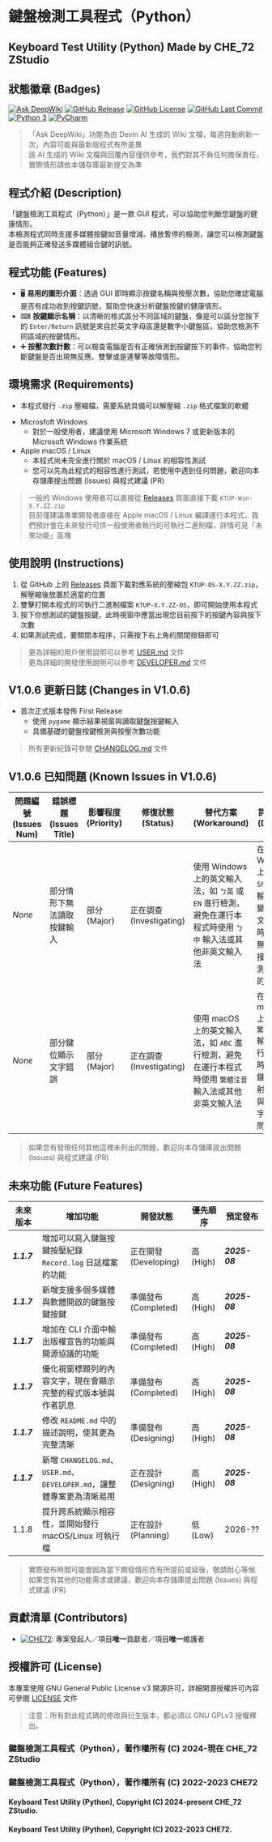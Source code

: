 # 鍵盤檢測工具程式（Python）
## Keyboard Test Utility (Python) Made by CHE_72 ZStudio

## 狀態徽章 (Badges)
[![Ask DeepWiki](https://deepwiki.com/badge.svg)](https://deepwiki.com/CHE-72-ZStudio/Keyboard-Test-Utility-Python)
    [![GitHub Release](https://img.shields.io/github/v/release/CHE-72-ZStudio/Keyboard-Test-Utility-Python)](https://github.com/CHE-72-ZStudio/Keyboard-Test-Utility-Python/releases)
    [![GitHub License](https://img.shields.io/github/license/CHE-72-ZStudio/Keyboard-Test-Utility-Python)](https://github.com/CHE-72-ZStudio/Keyboard-Test-Utility-Python/blob/main/LICENSE)
    [![GitHub Last Commit](https://img.shields.io/github/last-commit/CHE-72-ZStudio/Keyboard-Test-Utility-Python)](https://github.com/CHE-72-ZStudio/Keyboard-Test-Utility-Python/commits)
    [![Python 3](https://img.shields.io/badge/Python%203-3776AB.svg?logo=python&logoColor=white)](https://www.python.org)
    [![PyCharm](https://img.shields.io/badge/PyCharm-000000.svg?logo=PyCharm&logoColor=white)](https://www.jetbrains.com/pycharm/)  
> 「Ask DeepWiki」功能為由 Devin AI 生成的 Wiki 文檔，每週自動刷新一次，內容可能與最新版程式有所差異  
> 該 AI 生成的 Wiki 文檔與回覆內容僅供參考，我們對其不負任何擔保責任，實際情形請依本儲存庫最新提交為準  

## 程式介紹 (Description)
「鍵盤檢測工具程式（Python）」是一款 GUI 程式，可以協助您判斷您鍵盤的健康情形。  
本檢測程式同時支援多媒體按鍵如音量增減、播放暫停的檢測，讓您可以檢測鍵盤是否能夠正確發送多媒體組合鍵的訊號。

## 程式功能 (Features)
* 🖥 **易用的圖形介面**：透過 GUI 即時顯示按鍵名稱與按壓次數，協助您確認電腦是否有成功收到按鍵訊號，幫助您快速分析鍵盤按鍵的健康情形。
* ⌨ **按鍵顯示名稱**：以清晰的格式區分不同區域的鍵盤，像是可以區分您按下的 `Enter/Return` 訊號是來自於英文字母區還是數字小鍵盤區，協助您檢測不同區域的按鍵情形。
* ➕ **按壓次數計數**：可以檢查電腦是否有正確偵測到按鍵按下的事件，協助您判斷鍵盤是否出現無反應、雙擊或是連擊等故障情形。

## 環境需求 (Requirements)
+ 本程式發行 `.zip` 壓縮檔，需要系統具備可以解壓縮 `.zip` 格式檔案的軟體 

- Microsfoft Windows
    * 對於一般使用者，建議使用 Microsoft Windows 7 或更新版本的 Microsoft Windows 作業系統
- Apple macOS / Linux  
    * 本程式尚未完全進行關於 macOS / Linux 的相容性測試  
    * 您可以先為此程式的相容性進行測試，若使用中遇到任何問題，歡迎向本存儲庫提出問題 (Issues) 與程式建議 (PR)  
> 一般的 Windows 使用者可以直接從 [Releases](https://github.com/CHE-72-ZStudio/Keyboard-Test-Utility-Python/releases) 頁面直接下載 `KTUP-Win-X.Y.ZZ.zip`  
> 目前僅建議專業開發者直接在 Apple macOS / Linux 編譯運行本程式，我們預計會在未來發行可供一般使用者執行的可執行二進制檔，詳情可見「未來功能」區塊

## 使用說明 (Instructions)
1. 從 GitHub 上的 [Releases](https://github.com/CHE-72-ZStudio/Keyboard-Test-Utility-Python/releases) 頁面下載對應系統的壓縮包 `KTUP-OS-X.Y.ZZ.zip`，解壓縮後放置於適當的位置
2. 雙擊打開本程式的可執行二進制檔案 `KTUP-X.Y.ZZ-OS`，即可開始使用本程式  
3. 按下你想測試的鍵盤按鍵，此時視窗中應當出現您目前按下的按鍵內容與按下次數
4. 如果測試完成，要關閉本程序，只需按下右上角的關閉按鈕即可
> 更為詳細的用戶使用說明可以參考 [USER.md](https://github.com/CHE-72-ZStudio/Keyboard-Test-Utility-Python/blob/main/MANUAL.md) 文件  
> 更為詳細的開發使用說明可以參考 [DEVELOPER.md](https://github.com/CHE-72-ZStudio/Keyboard-Test-Utility-Python/blob/main/MANUAL.md) 文件  

## V1.0.6 更新日誌 (Changes in V1.0.6)
* 首次正式版本發佈 First Release
    - 使用 `pygame` 顯示結果視窗與讀取鍵盤按鍵輸入
    - 具備基礎的鍵盤按鍵檢測與按壓次數功能
> 所有更新紀錄可參閱 [CHANGELOG.md](https://github.com/CHE-72-ZStudio/Keyboard-Test-Utility-Python/blob/main/CHANGELOG.md) 文件  

## V1.0.6 已知問題 (Known Issues in V1.0.6)
| 問題編號 (Issues Num) | 錯誤標題 (Issues Title) | 影響程度 (Priority) | 修復狀態 (Status)        | 替代方案(Workaround)                                                    | 詳細內容 (Datails)                                          | 
|-------------------|---------------------|-----------------|----------------------|---------------------------------------------------------------------|---------------------------------------------------------|
| *None*            | 部分情形下無法讀取按鍵輸入       | 部分 (Major)      | 正在調查 (Investigating) | 使用 Windows 上的英文輸入法，如 `ㄅ英` 或 `EN` 進行檢測，避免在運行本程式時使用 `ㄅ中` 輸入法或其他非英文輸入法 | 在 Windows 上，按下 `Shift` 使輸入模式變成「中文模式」時，程式無法正常接收與檢測字母區的信號 |
| *None*            | 部分鍵位顯示文字錯誤          | 部分 (Major)      | 正在調查 (Investigating) | 使用 macOS 上的英文輸入法，如 `ABC` 進行檢測，避免在運行本程式時使用 `繁體注音` 輸入法或其他非英文輸入法       | 在 macOS 上，使用 `繁體注音` 輸入法進行測試時，部分鍵位的映射、對照與顯示文字會出現問題       |
> 如果您有發現任何其他這裡未列出的問題，歡迎向本存儲庫提出問題 (Issues) 與程式建議 (PR)  

## 未來功能 (Future Features)
| 未來版本        | 增加功能                                                   | 開發狀態              | 優先順序     | 預定發布          |
|-------------|--------------------------------------------------------|-------------------|----------|---------------|
| ***1.1.7*** | 增加可以寫入鍵盤按鍵按壓紀錄 `Record.log` 日誌檔案的功能                    | 正在開發 (Developing) | 高 (High) | ***2025-08*** |
| ***1.1.7*** | 新增支援多個多媒體與軟體開啟的鍵盤按鍵按鍵                                  | 準備發布 (Completed)  | 高 (High) | ***2025-08*** |
| ***1.1.7*** | 增加在 CLI 介面中輸出版權宣告的功能與開源協議的功能                           | 準備發布 (Completed)  | 高 (High) | ***2025-08*** |
| ***1.1.7*** | 優化視窗標題列的內容文字，現在會顯示完整的程式版本號與作者訊息                        | 準備發布 (Completed)  | 高 (High) | ***2025-08*** |
| ***1.1.7*** | 修改 `README.md` 中的描述說明，使其更為完整清晰                         | 準備發布 (Designing)  | 高 (High) | ***2025-08*** |
| ***1.1.7*** | 新增 `CHANGELOG.md`、`USER.md`、`DEVELOPER.md`，讓整體專案更為清晰易用 | 正在設計 (Designing)  | 高 (High) | ***2025-08*** |
| 1.1.8       | 提升跨系統顯示相容性，並開始發行 macOS/Linux 可執行檔                      | 正在設計 (Planning)   | 低 (Low)  | 2026-??       |
> 實際發布時間可能會因為當下開發情形而有所提前或延後，敬請耐心等候  
> 如果您有其他的功能需求或建議，歡迎向本存儲庫提出問題 (Issues) 與程式建議 (PR)  

## 貢獻清單 (Contributors)
- [![CHE72](https://img.shields.io/badge/CHE72-181717.svg?logo=github&logoColor=white)](https://github.com/CHE72): 專案發起人／項目**唯一**貢獻者／項目**唯一**維護者  

## 授權許可 (License)
本專案使用 GNU General Public License v3 開源許可，詳細開源授權許可內容可參閱 [LICENSE](https://github.com/CHE-72-ZStudio/Keyboard-Test-Utility-Python/blob/main/LICENSE) 文件  
> 注意：所有對此程式碼的修改與衍生版本，都必須以 GNU GPLv3 授權釋出。  

### 鍵盤檢測工具程式（Python），著作權所有 (C) 2024-現在 CHE_72 ZStudio
### 鍵盤檢測工具程式（Python），著作權所有 (C) 2022-2023 CHE72
#### Keyboard Test Utility (Python), Copyright (C) 2024-present CHE_72 ZStudio.
#### Keyboard Test Utility (Python), Copyright (C) 2022-2023 CHE72.
